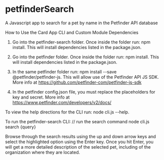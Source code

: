 # petfinderSearch
A Javascript app to search for a pet by name in the Petfinder API database

How to Use the Card App CLI and Custom Module Dependencies

1. Go into the petfinder-search folder. Once inside the folder run: npm install. This will install dependencies listed in the package.json.

2. Go into the petfinder folder. Once inside the folder run: npm install. This will install dependencies listed in the package.json.

3. In the same petfinder folder run: npm install --save @petfinder/petfinder-js. This will allow use of the Petfinder API JS SDK. More info at https://github.com/petfinder-com/petfinder-js-sdk

4. In the petfinder config.json file, you must replace the placeholders for key and secret. More info at https://www.petfinder.com/developers/v2/docs/

To view the help directions for the CLI run: node cli.js --help.

To run the petfinder-search CLI:
    // run the search command
    node cli.js search {query}
    
Browse through the search results using the up and down arrow keys and select the highlighted option using the Enter key. Once you hit Enter, you will get a more detailed description of the selected pet, including of the organization where they are located.
